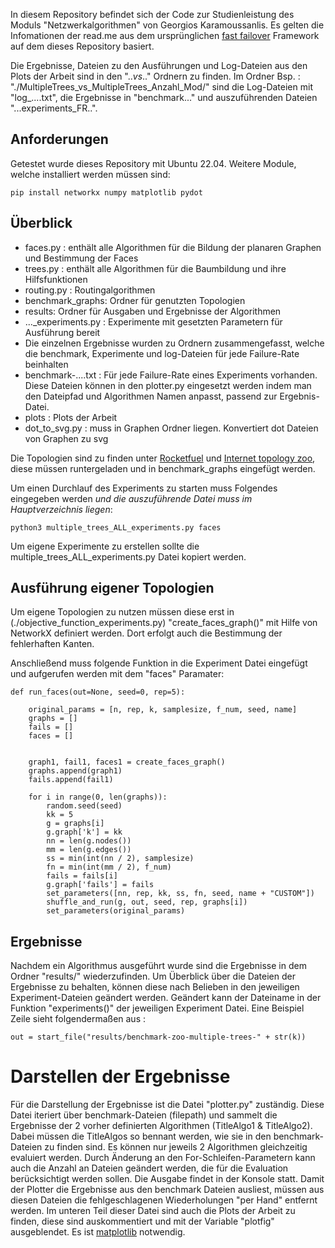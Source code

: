 In diesem Repository befindet sich der Code zur Studienleistung des Moduls "Netzwerkalgorithmen" von Georgios Karamoussanlis.
Es gelten die Infomationen der read.me aus dem ursprünglichen [fast failover](https://gitlab.cs.univie.ac.at/ct-papers/fast-failover) Framework auf dem dieses Repository basiert.

Die Ergebnisse, Dateien zu den Ausführungen und Log-Dateien aus den Plots der Arbeit sind in den ".._vs_.." Ordnern zu finden. 
Im Ordner Bsp. : "./MultipleTrees_vs_MultipleTrees_Anzahl_Mod/" sind die Log-Dateien mit "log_....txt", die Ergebnisse in "benchmark..."
und auszuführenden Dateien "...experiments_FR..".

## Anforderungen
Getestet wurde dieses Repository mit Ubuntu 22.04.
Weitere Module, welche installiert werden müssen sind:

```
pip install networkx numpy matplotlib pydot
```

## Überblick
* faces.py : enthält alle Algorithmen für die Bildung der planaren Graphen und Bestimmung der Faces
* trees.py : enthält alle Algorithmen für die Baumbildung und ihre Hilfsfunktionen
* routing.py : Routingalgorithmen
* benchmark_graphs: Ordner für genutzten Topologien
* results: Ordner für Ausgaben und Ergebnisse der Algorithmen
* ..._experiments.py : Experimente mit gesetzten Parametern für Ausführung bereit
* Die einzelnen Ergebnisse wurden zu Ordnern zusammengefasst, welche die benchmark, Experimente und log-Dateien für jede Failure-Rate beinhalten
* benchmark-....txt : Für jede Failure-Rate eines Experiments vorhanden. Diese Dateien können in den plotter.py eingesetzt werden indem man den Dateipfad  und Algorithmen Namen anpasst, passend zur Ergebnis-Datei.
* plots : Plots der Arbeit
* dot_to_svg.py : muss in Graphen Ordner liegen. Konvertiert dot Dateien von Graphen zu svg

Die Topologien sind zu finden unter [Rocketfuel](https://research.cs.washington.edu/networking/rocketfuel/) und [Internet topology zoo](http://www.topology-zoo.org/), diese müssen runtergeladen und in benchmark_graphs eingefügt werden.


Um einen Durchlauf des Experiments zu starten muss Folgendes eingegeben werden *und die auszuführende Datei muss im Hauptverzeichnis liegen*: 
```
python3 multiple_trees_ALL_experiments.py faces
```


Um eigene Experimente zu erstellen sollte die multiple_trees_ALL_experiments.py Datei kopiert werden.

## Ausführung eigener Topologien
Um eigene Topologien zu nutzen müssen diese erst in (./objective_function_experiments.py) "create_faces_graph()" mit Hilfe von NetworkX definiert werden.
Dort erfolgt auch die Bestimmung der fehlerhaften Kanten.

Anschließend muss folgende Funktion in die Experiment Datei eingefügt und aufgerufen werden mit dem "faces" Paramater: 

```
def run_faces(out=None, seed=0, rep=5):

    original_params = [n, rep, k, samplesize, f_num, seed, name]
    graphs = []
    fails = []
    faces = []


    graph1, fail1, faces1 = create_faces_graph()
    graphs.append(graph1)
    fails.append(fail1) 

    for i in range(0, len(graphs)):
        random.seed(seed)
        kk = 5
        g = graphs[i]
        g.graph['k'] = kk
        nn = len(g.nodes())
        mm = len(g.edges())
        ss = min(int(nn / 2), samplesize)
        fn = min(int(mm / 2), f_num)
        fails = fails[i]
        g.graph['fails'] = fails
        set_parameters([nn, rep, kk, ss, fn, seed, name + "CUSTOM"])
        shuffle_and_run(g, out, seed, rep, graphs[i])
        set_parameters(original_params)

```


## Ergebnisse

Nachdem ein Algorithmus ausgeführt wurde sind die Ergebnisse in dem Ordner "results/" wiederzufinden. 
Um Überblick über die Dateien der Ergebnisse zu behalten, können diese nach Belieben in den jeweiligen Experiment-Dateien geändert werden. Geändert kann der Dateiname in der Funktion "experiments()" der jeweiligen Experiment Datei. Eine Beispiel Zeile sieht folgendermaßen aus : 
```
out = start_file("results/benchmark-zoo-multiple-trees-" + str(k))
```

# Darstellen der Ergebnisse

Für die Darstellung der Ergebnisse ist die Datei "plotter.py" zuständig. Diese Datei iteriert über benchmark-Dateien (filepath) und sammelt die Ergebnisse der 2 vorher definierten Algorithmen (TitleAlgo1 & TitleAlgo2). Dabei müssen die TitleAlgos so bennant werden, wie sie in den benchmark-Dateien zu finden sind. Es können nur jeweils 2 Algorithmen gleichzeitig evaluiert werden. Durch Änderung an den For-Schleifen-Parametern kann auch die Anzahl an Dateien geändert werden, die für die Evaluation berücksichtigt werden sollen. Die Ausgabe findet in der Konsole statt. Damit der Plotter die Ergebnisse aus den benchmark Dateien ausliest, müssen aus diesen Dateien die fehlgeschlagenen Wiederholungen "per Hand" entfernt werden.
Im unteren Teil dieser Datei sind auch die Plots der Arbeit zu finden, diese sind auskommentiert und mit der Variable "plotfig" ausgeblendet. Es ist [matplotlib](https://matplotlib.org/stable/users/installing/index.html#installing-an-official-release) notwendig.
